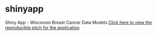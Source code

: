 # shinyapp
Shiny App - Wisconsin Breast Cancer Data Models
[Click here to view the reproducible pitch for the application](http://v-chebolu.github.io/shinyapp/week4.Rmd.html/)
